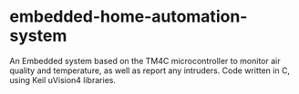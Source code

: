 # embedded-home-automation-system
An Embedded system based on the TM4C microcontroller to monitor air quality and temperature, as well as report any intruders.
Code written in C, using Keil uVision4 libraries. 
